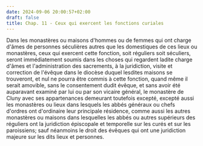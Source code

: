 ```yaml
---
date: 2024-09-06 20:00:57+02:00
draft: false
title: Chap. 11 - Ceux qui exercent les fonctions curiales
---
```





Dans les monastères ou maisons d'hommes ou de femmes qui ont charge d'âmes de personnes séculières autres que les domestiques de ces lieux ou monastères, ceux qui exercent cette fonction, soit réguliers soit séculiers, seront immédiatement soumis dans les choses qui regardent ladite charge d'âmes et l'administration des sacrements, à la juridiction, visite et correction de l'évêque dans le diocèse duquel lesdites maisons se trouveront, et nul ne pourra être commis à cette fonction, quand même il serait amovible, sans le consentement dudit évêque, et sans avoir été auparavant examiné par lui ou par son vicaire général, le monastère de Cluny avec ses appartenances demeurant toutefois excepté, excepté aussi les monastères ou lieux dans lesquels les abbés généraux ou chefs d'ordres ont d'ordinaire leur principale résidence, comme aussi les autres monastères ou maisons dans lesquelles les abbés ou autres supérieurs des réguliers ont la juridiction épiscopale et temporelle sur les curés et sur les paroissiens; sauf néanmoins le droit des évêques qui ont une juridiction majeure sur les dits lieux et personnes.

